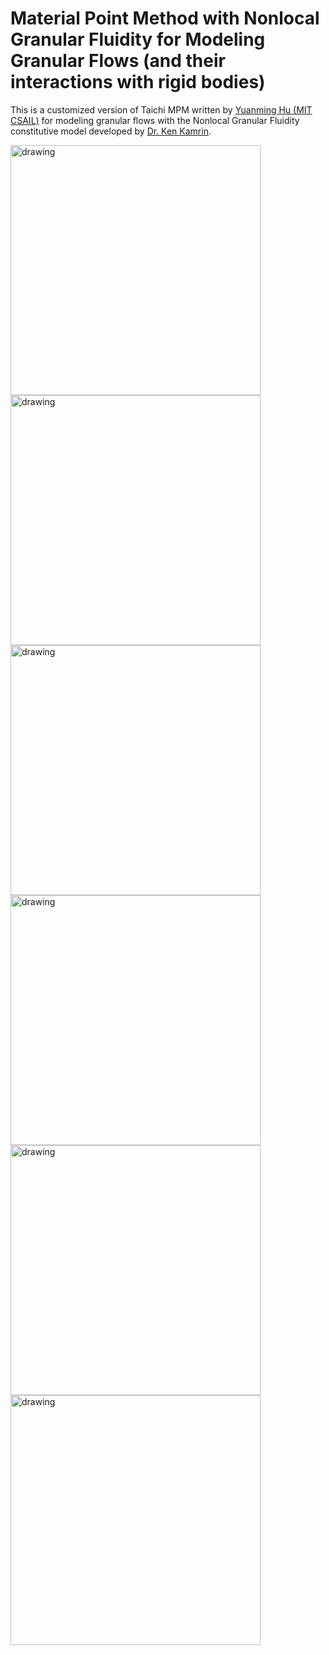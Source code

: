 #  Material Point Method with Nonlocal Granular Fluidity for Modeling Granular Flows (and their interactions with rigid bodies)
<!-- #### [[Source](https://github.com/yuanming-hu/taichi_mpm)] [[Introduction](https://www.youtube.com/watch?v=8iyvhGF9f7o)] [[Paper](http://taichi.graphics/wp-content/uploads/2018/05/mls-mpm-cpic.pdf)] -->

This is a customized version of Taichi MPM written by [Yuanming Hu (MIT CSAIL)](http://taichi.graphics/me/) for modeling granular flows with the Nonlocal Granular Fluidity constitutive model developed by [Dr. Ken Kamrin](http://web.mit.edu/kkamrin/www/fluid_solid.html).

<img src="https://github.com/haeriamin/files/blob/master/indExcav.gif" alt="drawing" width="400"> <img src="https://github.com/haeriamin/files/blob/master/wheelSoil.gif" alt="drawing" width="400"> <img src="https://github.com/haeriamin/files/blob/master/explate1.gif" alt="drawing" width="400"> <img src="https://github.com/haeriamin/files/blob/master/explate2exp.gif" alt="drawing" width="400"> <img src="https://github.com/haeriamin/files/blob/master/silo.gif" alt="drawing" width="400"> <img src="https://github.com/haeriamin/files/blob/master/tcFlow.gif" alt="drawing" width="400">

